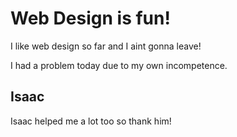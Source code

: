 # Web Design is fun!


I like web design so far and I aint gonna leave!

I had a problem today due to my own incompetence.

## Isaac

Isaac helped me a lot too so thank him!




